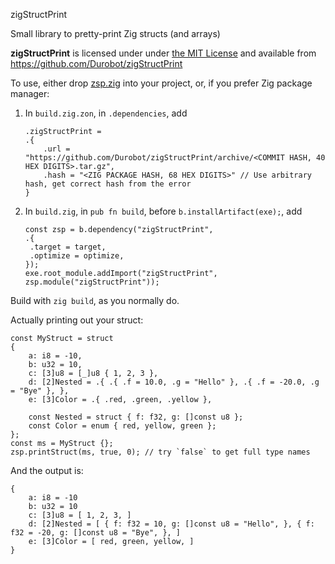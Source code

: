 zigStructPrint

Small library to pretty-print Zig structs (and arrays)

**zigStructPrint** is licensed under under [the MIT License](https://en.wikipedia.org/w/index.php?title=MIT_License&useskin=vector) and available from https://github.com/Durobot/zigStructPrint

To use, either drop [zsp.zig](https://github.com/Durobot/zigStructPrint/blob/main/src/zsp.zig) into your project, or, if you prefer Zig package manager:

1. In `build.zig.zon`, in `.dependencies`, add

   ```zig
   .zigStructPrint =
   .{
       .url = "https://github.com/Durobot/zigStructPrint/archive/<COMMIT HASH, 40 HEX DIGITS>.tar.gz",
       .hash = "<ZIG PACKAGE HASH, 68 HEX DIGITS>" // Use arbitrary hash, get correct hash from the error 
   }
   ```

2. In `build.zig`, in `pub fn build`, before `b.installArtifact(exe);`, add

   ```zig
   const zsp = b.dependency("zigStructPrint",
   .{
   	.target = target,
   	.optimize = optimize,
   });
   exe.root_module.addImport("zigStructPrint", zsp.module("zigStructPrint"));
   ```

Build with `zig build`, as you normally do.

Actually printing out your struct:

```zig
const MyStruct = struct
{
    a: i8 = -10,
    b: u32 = 10,
    c: [3]u8 = [_]u8 { 1, 2, 3 },
    d: [2]Nested = .{ .{ .f = 10.0, .g = "Hello" }, .{ .f = -20.0, .g = "Bye" }, },
    e: [3]Color = .{ .red, .green, .yellow },

    const Nested = struct { f: f32, g: []const u8 };
    const Color = enum { red, yellow, green };
};
const ms = MyStruct {};
zsp.printStruct(ms, true, 0); // try `false` to get full type names
```

And the output is:

```zig
{
    a: i8 = -10
    b: u32 = 10
    c: [3]u8 = [ 1, 2, 3, ]
    d: [2]Nested = [ { f: f32 = 10, g: []const u8 = "Hello", }, { f: f32 = -20, g: []const u8 = "Bye", }, ]
    e: [3]Color = [ red, green, yellow, ]
}
```